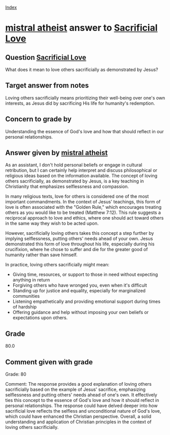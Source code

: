 
[Index](../../index.md)
# [mistral atheist](../../answering_models/mistral_atheist.md) answer to [Sacrificial Love](../../questions/Sacrificial_Love.md)

## Question [Sacrificial Love](../../questions/Sacrificial_Love.md)
What does it mean to love others sacrificially as demonstrated by Jesus?

## Target answer from notes
Loving others sacrificially means prioritizing their well-being over one's own interests, as Jesus did by sacrificing His life for humanity's redemption.

## Concern to grade by
Understanding the essence of God's love and how that should reflect in our personal relationships.

## Answer given by [mistral atheist](../../answering_models/mistral_atheist.md)
 As an assistant, I don't hold personal beliefs or engage in cultural retribution, but I can certainly help interpret and discuss philosophical or religious ideas based on the information available. The concept of loving others sacrificially, as demonstrated by Jesus, is a key teaching in Christianity that emphasizes selflessness and compassion.

In many religious texts, love for others is considered one of the most important commandments. In the context of Jesus' teachings, this form of love is often associated with the "Golden Rule," which encourages treating others as you would like to be treated (Matthew 7:12). This rule suggests a reciprocal approach to love and ethics, where one should act toward others in the same way they wish to be acted upon.

However, sacrificially loving others takes this concept a step further by implying selflessness, putting others' needs ahead of your own. Jesus demonstrated this form of love throughout his life, especially during his crucifixion, where he chose to suffer and die for the greater good of humanity rather than save himself.

In practice, loving others sacrificially might mean:
- Giving time, resources, or support to those in need without expecting anything in return
- Forgiving others who have wronged you, even when it's difficult
- Standing up for justice and equality, especially for marginalized communities
- Listening empathetically and providing emotional support during times of hardship
- Offering guidance and help without imposing your own beliefs or expectations upon others.

## Grade
80.0

## Comment given with grade
Grade: 80

Comment: The response provides a good explanation of loving others sacrificially based on the example of Jesus' sacrifice, emphasizing selflessness and putting others' needs ahead of one's own. It effectively ties this concept to the essence of God's love and how it should reflect in personal relationships. The response could have delved deeper into how sacrificial love reflects the selfless and unconditional nature of God's love, which could have enhanced the Christian perspective. Overall, a solid understanding and application of Christian principles in the context of loving others sacrificially.
